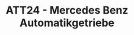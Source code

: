 ---
title: "ATT24 - Mercedes Benz Automatikgetriebe"
url: /waltrop/att24-mercedes-benz-automatikgetriebe/
shop: Autowerkstatt
---